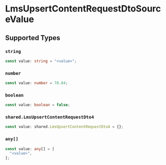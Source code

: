 # LmsUpsertContentRequestDtoSourceValue


## Supported Types

### `string`

```typescript
const value: string = "<value>";
```

### `number`

```typescript
const value: number = 78.84;
```

### `boolean`

```typescript
const value: boolean = false;
```

### `shared.LmsUpsertContentRequestDto4`

```typescript
const value: shared.LmsUpsertContentRequestDto4 = {};
```

### `any[]`

```typescript
const value: any[] = [
  "<value>",
];
```

